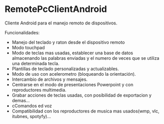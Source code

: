 RemotePcClientAndroid
=====================

Cliente Android para el manejo remoto de dispositivos.

Funcionalidades:
 - Manejo del teclado y raton desde el dispositivo remoto
 - Modo touchpad
 - Modo de teclas mas usadas, establecer una base de datos almacenando las palabras enviadas y el numero de veces que se       utiliza una determinada tecla.
 - Plantillas de teclado personalizadas y actualizables.
 - Modo de uso con acelerometro (bloqueando la orientación).
 - Intercambio de archivos y mensajes.
 - Centrarse en el modo de presentaciones Powerpoint y con reproductores multimedia.
 - Grabar acciones de teclas usadas, con posibilidad de exportacion y demas...
 - cComandos ed voz
 - Compatibilidad con los reproductores de musica mas usados(wmp, vlc, itubnes, spotyfy)...
